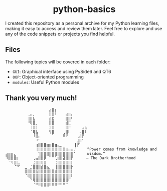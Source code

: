 <h1 align="center">python-basics</h1>
I created this repository as a personal archive for my Python learning files, making it easy to access and review them later. Feel free to explore and use any of the code snippets or projects you find helpful. 

## Files
The following topics will be covered in each folder:

* `GUI`: Graphical interface using PySide6 and QT6
* `OOP`: Object-oriented programming
* `modules`: Useful Python modules



<h2>Thank you very much!</h2>

```
⠀⠀⠀⠀⠀⠀⠀⠀⠀⠀⠀⠀⠀⠀⠀⠀⣴⣿⡆⠀⠀⠀⠀⠀⠀⠀⠀⠀⠀⠀
⠀⠀⠀⠀⠀⠀⠀⠀⢀⣤⡀⠀⠀⠀⠀⠀⣿⣿⠇⠀⠀⠀⣴⣶⡄⠀⠀⠀⠀⠀
⠀⠀⠀⠀⠀⠀⠀⠀⢸⣿⣧⠀⠀⠀⠀⠀⣾⣯⠀⠀⠀⠀⣿⣿⠃⠀⠀⠀⠀⠀
⠀⠀⠀⠀⠀⠀⠀⠀⠘⢿⣿⡀⠀⠀⠀⠀⣿⣿⠀⠀⠀⠀⣾⣏⠀⠀⠀⠀⠀⠀
⠀⠀⠀⠀⠀⠀⠀⠀⠀⢸⣿⡇⠀⠀⠀⠀⣹⣿⠀⠀⠀⠀⣿⡟⠀⠀⠀⠀⣠⣦
⠀⠀⠀⠀⠀⠀⠀⠀⠀⠈⢿⣧⠀⠀⠀⠀⢻⣿⠀⠀⠀⢀⣿⠇⠀⠀⠀⠠⣿⠇
⠀⠀⠀⠀⠀⠀⠀⠀⠀⠀⠸⣿⡄⠀⠀⠀⠀⠁⠀⠀⠀⠿⠟⠀⠀⠀⢀⣼⡟⠀
⠀⠀⠀⠀⠀⠀⠀⠀⠀⠀⠀⠘⠁⠀⠀⠀⠀⠀⠀⠀⠀⠀⠀⠀⠀⠀⣼⡿⠁⠀
⠀⠀⠀⠀⠀⠀⠀⠀⠀⠀⠀⢰⣿⣿⣿⣶⣶⣿⣶⣄⣀⠀⠀⠀⠀⢸⡟⠁⠀⠀
⠀⠀⠀⠀⠀⠀⠀⠀⠀⠀⠀⢸⣿⣿⣿⣿⣿⣿⣿⣿⣿⣿⣶⣤⣤⡈⠀⠀⠀⠀“Power comes from knowledge and 
⣴⣶⣶⣄⠀⠀⠀⠀⠀⠀⠀⠀⢹⣿⣿⣿⣿⣿⣿⣿⣿⣿⣿⣿⣿⠁⠀⠀⠀⠀wisdom.”  
⠹⣿⣿⣿⡆⠀⠀⠀⠀⠀⢀⣤⣿⣿⡿⠀⠉⠉⢁⣾⣿⣽⣿⣿⡟⠀⠀⠀  – The Dark Brotherhood⠀⠀
⠀⠈⠻⣿⣧⡄⠀⠀⠀⠀⣨⣿⣿⢿⣿⠀⠀⠀⢨⣿⣿⣿⣿⣿⡇⠀⠀⠀⠀⠀
⠀⠀⠀⠈⠙⠁⠀⣀⠀⣈⣿⣿⣿⣾⣿⣦⡀⠀⢸⣿⣿⣿⣿⣿⡗⠀⠀⠀⠀⠀
⠀⠀⠀⠀⠀⠀⠀⣿⣿⣿⣿⣯⣿⣿⣿⣿⣿⣿⣾⣿⣿⣿⣿⣿⡇⠀⠀⠀⠀⠀
⠀⠀⠀⠀⠀⠀⠀⠈⢿⣿⣿⣿⣿⣿⣿⣿⣿⣿⣿⣿⣿⣿⣿⣿⠇⠀⠀⠀⠀⠀
⠀⠀⠀⠀⠀⠀⠀⠀⠀⠙⢿⣿⣿⣿⣿⣿⣿⣿⣿⣿⣿⣿⣿⠏⠀⠀⠀⠀⠀⠀
⠀⠀⠀⠀⠀⠀⠀⠀⠀⠀⠈⠛⠿⣿⣿⣿⠿⠿⠿⠛⠛⠛⠉⠀⠀⠀⠀⠀⠀⠀
```
